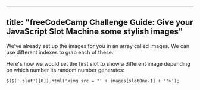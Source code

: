 
---
title: "freeCodeCamp Challenge Guide: Give your JavaScript Slot Machine some stylish images"
---

We've already set up the images for you in an array called images. We can use different indexes to grab each of these.

Here's how we would set the first slot to show a different image depending on which number its random number generates:

    $($('.slot')[0]).html('<img src = "' + images[slotOne-1] + '">');
